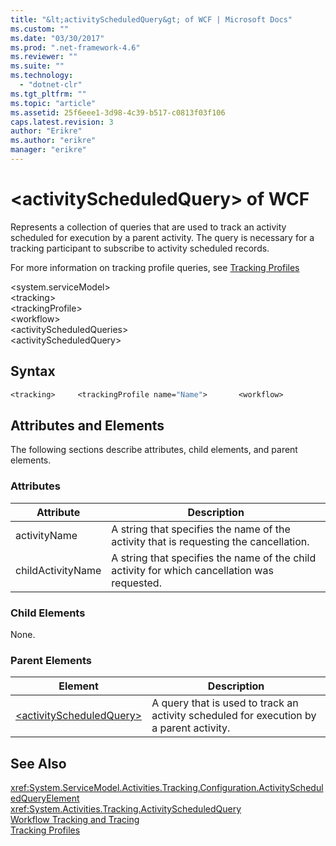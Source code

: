 ```yaml
---
title: "&lt;activityScheduledQuery&gt; of WCF | Microsoft Docs"
ms.custom: ""
ms.date: "03/30/2017"
ms.prod: ".net-framework-4.6"
ms.reviewer: ""
ms.suite: ""
ms.technology: 
  - "dotnet-clr"
ms.tgt_pltfrm: ""
ms.topic: "article"
ms.assetid: 25f6eee1-3d98-4c39-b517-c0813f03f106
caps.latest.revision: 3
author: "Erikre"
ms.author: "erikre"
manager: "erikre"
---
```

# &lt;activityScheduledQuery&gt; of WCF
Represents a collection of queries that are used to track an activity scheduled for execution by a parent activity. The query is necessary for a tracking participant to subscribe to activity scheduled records.  
  
 For more information on tracking profile queries, see [Tracking Profiles](../../../../../docs/framework/windows-workflow-foundation/tracking-profiles.md)  
  
 \<system.serviceModel>  
\<tracking>  
\<trackingProfile>  
\<workflow>  
\<activityScheduledQueries>  
\<activityScheduledQuery>  
  
## Syntax  
  
```vb  
<tracking>     <trackingProfile name="Name">       <workflow>          <activityScheduledQueries>             <activityScheduledQuery activityName="String"                 childActivityName="String"/>          </activityScheduledQueries>       </workflow>     </trackingProfile></tracking>  
```  
  
## Attributes and Elements  
 The following sections describe attributes, child elements, and parent elements.  
  
### Attributes  
  
|Attribute|Description|  
|---------------|-----------------|  
|activityName|A string that specifies the name of the activity that is requesting the cancellation.|  
|childActivityName|A string that specifies the name of the child activity for which cancellation was requested.|  
  
### Child Elements  
 None.  
  
### Parent Elements  
  
|Element|Description|  
|-------------|-----------------|  
|[\<activityScheduledQuery>](../../../../../docs/framework/configure-apps/file-schema/windows-workflow-foundation/activityscheduledquery.md)|A query that is used to track an activity scheduled for execution by a parent activity.|  
  
## See Also  
 <xref:System.ServiceModel.Activities.Tracking.Configuration.ActivityScheduledQueryElement>     
 <xref:System.Activities.Tracking.ActivityScheduledQuery>     
 [Workflow Tracking and Tracing](../../../../../docs/framework/windows-workflow-foundation/workflow-tracking-and-tracing.md)   
 [Tracking Profiles](../../../../../docs/framework/windows-workflow-foundation/tracking-profiles.md)